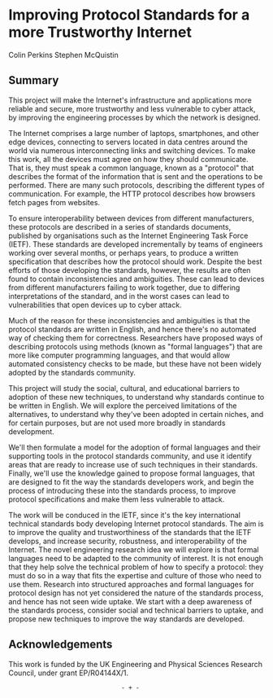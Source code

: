 Improving Protocol Standards for a more Trustworthy Internet
============================================================

Colin Perkins
Stephen McQuistin


## Summary

This project will make the Internet's infrastructure and applications more
reliable and secure, more trustworthy and less vulnerable to cyber attack,
by improving the engineering processes by which the network is designed.

The Internet comprises a large number of laptops, smartphones, and other
edge devices, connecting to servers located in data centres around the
world via numerous interconnecting links and switching devices. To make
this work, all the devices must agree on how they should communicate. That
is, they must speak a common language, known as a "protocol" that describes
the format of the information that is sent and the operations to be
performed. There are many such protocols, describing the different types 
of communication. For example, the HTTP protocol describes how browsers
fetch pages from websites.

To ensure interoperability between devices from different manufacturers,
these protocols are described in a series of standards documents, published
by organisations such as the Internet Engineering Task Force (IETF). These
standards are developed incrementally by teams of engineers working over
several months, or perhaps years, to produce a written specification that
describes how the protocol should work. Despite the best efforts of those
developing the standards, however, the results are often found to contain
inconsistencies and ambiguities. These can lead to devices from different
manufacturers failing to work together, due to differing interpretations of
the standard, and in the worst cases can lead to vulnerabilities that open
devices up to cyber attack.

Much of the reason for these inconsistencies and ambiguities is that the
protocol standards are written in English, and hence there's no automated
way of checking them for correctness. Researchers have proposed ways of
describing protocols using methods (known as "formal languages") that are
more like computer programming languages, and that would allow automated
consistency checks to be made, but these have not been widely adopted by
the standards community. 

This project will study the social, cultural, and educational barriers to
adoption of these new techniques, to understand why standards continue to
be written in English. We will explore the perceived limitations of the
alternatives, to understand why they've been adopted in certain niches, 
and for certain purposes, but are not used more broadly in standards
development.

We'll then formulate a model for the adoption of formal languages and their
supporting tools in the protocol standards community, and use it identify
areas that are ready to increase use of such techniques in their standards.
Finally, we'll use the knowledge gained to propose formal languages, that
are designed to fit the way the standards developers work, and begin the
process of introducing these into the standards process, to improve
protocol specifications and make them less vulnerable to attack.

The work will be conduced in the IETF, since it's the key international
technical standards body developing Internet protocol standards. The aim is
to improve the quality and trustworthiness of the standards that the IETF
develops, and increase security, robustness, and interoperability of the
Internet. The novel engineering research idea we will explore is that
formal languages need to be adapted to the community of interest. It is not
enough that they help solve the technical problem of how to specify a
protocol: they must do so in a way that fits the expertise and culture of
those who need to use them. Research into structured approaches and formal
languages for protocol design has not yet considered the nature of the
standards process, and hence has not seen wide uptake. We start with a deep
awareness of the standards process, consider social and technical barriers
to uptake, and propose new techniques to improve the way standards are
developed. 


## Acknowledgements

This work is funded by the UK Engineering and Physical Sciences Research
Council, under grant EP/R04144X/1.

                                   - + -

